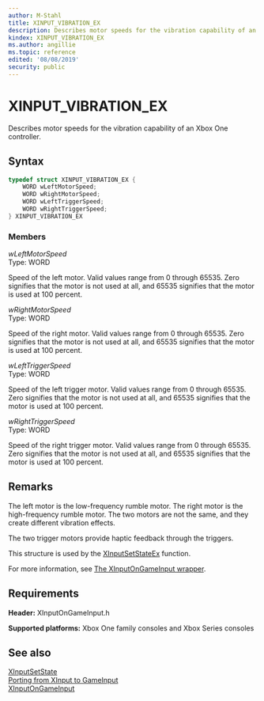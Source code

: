 ```yaml
---
author: M-Stahl
title: XINPUT_VIBRATION_EX
description: Describes motor speeds for the vibration capability of an Xbox One controller.
kindex: XINPUT_VIBRATION_EX
ms.author: angillie
ms.topic: reference
edited: '08/08/2019'
security: public
---
```


# XINPUT_VIBRATION_EX  

Describes motor speeds for the vibration capability of an Xbox One controller.  

<a id="syntaxSection"></a> 

## Syntax  
  
```cpp
typedef struct XINPUT_VIBRATION_EX {  
    WORD wLeftMotorSpeed;  
    WORD wRightMotorSpeed;  
    WORD wLeftTriggerSpeed;  
    WORD wRightTriggerSpeed;  
} XINPUT_VIBRATION_EX  
```
  
<a id="membersSection"></a>

### Members  
  
*wLeftMotorSpeed*  
Type: WORD  
  
Speed of the left motor. Valid values range from 0 through 65535. Zero signifies that the motor is not used at all, and 65535 signifies that the motor is used at 100 percent.  
  
*wRightMotorSpeed*  
Type: WORD  
  
Speed of the right motor. Valid values range from 0 through 65535. Zero signifies that the motor is not used at all, and 65535 signifies that the motor is used at 100 percent.  
  
*wLeftTriggerSpeed*  
Type: WORD  
  
Speed of the left trigger motor. Valid values range from 0 through 65535. Zero signifies that the motor is not used at all, and 65535 signifies that the motor is used at 100 percent.  
  
*wRightTriggerSpeed*  
Type: WORD  
  
Speed of the right trigger motor. Valid values range from 0 through 65535. Zero signifies that the motor is not used at all, and 65535 signifies that the motor is used at 100 percent.  
  
<a id="remarksSection"></a> 

## Remarks  

The left motor is the low-frequency rumble motor. The right motor is the high-frequency rumble motor. The two motors are not the same, and they create different vibration effects. 

The two trigger motors provide haptic feedback through the triggers. 

This structure is used by the [XInputSetStateEx](../functions/xinputsetstateex.md) function. 

For more information, see [The XInputOnGameInput wrapper](../../../../input/porting/input-porting-xinput.md#xinputWrapperSection). 
  
<a id="requirementsSection"></a> 

## Requirements  
  
**Header:** XInputOnGameInput.h
  
**Supported platforms:** Xbox One family consoles and Xbox Series consoles  
  
<a id="seealsoSection"></a> 

## See also  

[XInputSetState](../functions/xinputsetstate.md)  
[Porting from XInput to GameInput](../../../../input/porting/input-porting-xinput.md)  
[XInputOnGameInput](../xinputongameinput_members.md)  
  
